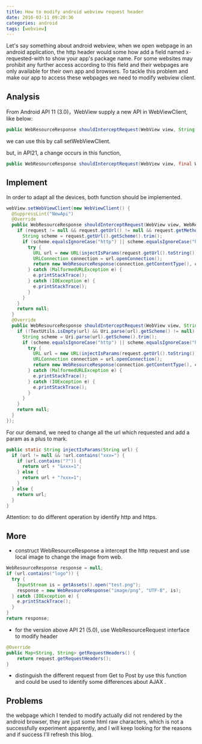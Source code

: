 ```yaml
---
title: How to modify android webview request header
date: 2016-03-11 09:20:36
categories: android
tags: [webview]
---
```


Let's say something about android webview, when we open webpage in an android application, the http header would some how add a field named x-requested-with to show your app's package name. For some websites may prohibit any further access according to this field and their webpages are only available for their own app and browsers. To tackle this problem and make our app to access these webpages we need to modify webview client.

<!-- more -->

## Analysis
From Android API 11 (3.0)，WebView supply a new API in WebViewClient, like below:

``` java
public WebResourceResponse shouldInterceptRequest(WebView view, String url)  
```
we can use this by call setWebViewClient.

but, in API21, a change occurs in this function, 

``` java
public WebResourceResponse shouldInterceptRequest(WebView view, final WebResourceRequest request)  
```

## Implement

In order to adapt all the devices, both function should be implemented.

``` java
webView.setWebViewClient(new WebViewClient() {
  @SuppressLint("NewApi")
  @Override
  public WebResourceResponse shouldInterceptRequest(WebView view, WebResourceRequest request) {
    if (request != null && request.getUrl() != null && request.getMethod().equalsIgnoreCase("get")) {
      String scheme = request.getUrl().getScheme().trim();
      if (scheme.equalsIgnoreCase("http") || scheme.equalsIgnoreCase("https")) {
        try {
          URL url = new URL(injectIsParams(request.getUrl().toString()));
          URLConnection connection = url.openConnection();
          return new WebResourceResponse(connection.getContentType(), connection.getHeaderField("encoding"), connection.getInputStream());
        } catch (MalformedURLException e) {
          e.printStackTrace();
        } catch (IOException e) {
          e.printStackTrace();
        }
      }
    }
    return null;
  }
  @Override
  public WebResourceResponse shouldInterceptRequest(WebView view, String url) {
    if (!TextUtils.isEmpty(url) && Uri.parse(url).getScheme() != null) {
      String scheme = Uri.parse(url).getScheme().trim();
      if (scheme.equalsIgnoreCase("http") || scheme.equalsIgnoreCase("https")) {
        try {
          URL url = new URL(injectIsParams(request.getUrl().toString()));
          URLConnection connection = url.openConnection();
          return new WebResourceResponse(connection.getContentType(), connection.getHeaderField("encoding"), connection.getInputStream());
        } catch (MalformedURLException e) {
          e.printStackTrace();
        } catch (IOException e) {
          e.printStackTrace();
        }
      }
    }
    return null;
  }
});
```

For our demand, we need to change all the url which requested and add a param as a plus to mark.

``` java
public static String injectIsParams(String url) {  
  if (url != null && !url.contains("xxx=") {
    if (url.contains("?")) {
      return url + "&xxx=1";
    } else {
      return url + "?xxx=1";
    }
  } else {
    return url;
  }
}
```

Attention: to do different operation by identify http and https.

## More

* construct WebResourceResponse a intercept the http request and use local image to change the image from web.

``` java
WebResourceResponse response = null;  
if (url.contains("logo")) {  
  try {
    InputStream is = getAssets().open("test.png");
    response = new WebResourceResponse("image/png", "UTF-8", is);
  } catch (IOException e) {
    e.printStackTrace();
  }		
}
return response;  
```

* for the version above API 21 (5.0), use WebResourceRequest interface to modify header
``` java
@Override
public Map<String, String> getRequestHeaders() {  
    return request.getRequestHeaders();
}
```

* distinguish the different request from Get to Post by use this function and could be used to identify some differences about AJAX .


## Problems

the webpage which I tended to modify actually did not rendered by the android browser, they are just some html raw characters, which is not a successfully experiment apparently, and I will keep looking for the reasons and if success I'll refresh this blog.




